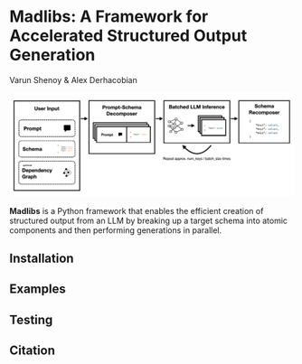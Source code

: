 # Madlibs: A Framework for Accelerated Structured Output Generation

Varun Shenoy & Alex Derhacobian

![A diagram](figs/diagram.png)

**Madlibs** is a Python framework that enables the efficient creation of structured output from an LLM by breaking up a target schema into atomic components and then performing generations in parallel.

## Installation

## Examples

## Testing

## Citation
